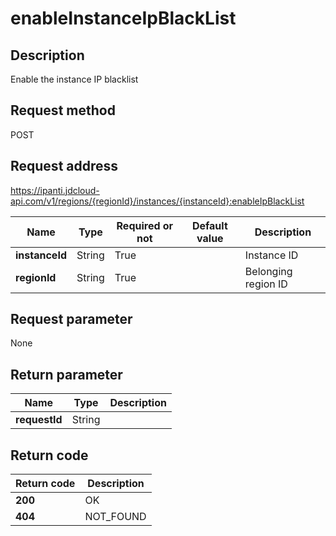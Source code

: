# enableInstanceIpBlackList


## Description
Enable the instance IP blacklist

## Request method
POST

## Request address
https://ipanti.jdcloud-api.com/v1/regions/{regionId}/instances/{instanceId}:enableIpBlackList

|Name|Type|Required or not|Default value|Description|
|---|---|---|---|---|
|**instanceId**|String|True||Instance ID|
|**regionId**|String|True||Belonging region ID|

## Request parameter
None


## Return parameter
|Name|Type|Description|
|---|---|---|
|**requestId**|String||



## Return code
|Return code|Description|
|---|---|
|**200**|OK|
|**404**|NOT_FOUND|

